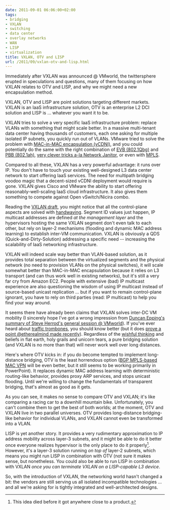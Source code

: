 ```yaml
---
date: 2011-09-01 06:06:00+02:00
tags:
- bridging
- VXLAN
- switching
- data center
- overlay networks
- WAN
- LISP
- virtualization
title: VXLAN, OTV and LISP
url: /2011/09/vxlan-otv-and-lisp.html
---
```

Immediately after VXLAN was announced @ VMworld, the twittersphere erupted in speculations and questions, many of them focusing on how VXLAN relates to OTV and LISP, and why we might need a new encapsulation method.

VXLAN, OTV and LISP are point solutions targeting different markets. VXLAN is an IaaS infrastructure solution, OTV is an enterprise L2 DCI solution and LISP is \... whatever you want it to be.
<!--more-->
VXLAN tries to solve a very specific IaaS infrastructure problem: replace VLANs with something that might scale better. In a massive multi-tenant data center having thousands of customers, each one asking for multiple isolated IP subnets, you quickly run out of VLANs. VMware tried to solve the problem with [MAC-in-MAC encapsulation (vCDNI)](https://blog.ipspace.net/2011/04/vcloud-director-networking.html), and you could potentially do the same with the right combination of [EVB (802.1Qbg)](https://blog.ipspace.net/2011/05/edge-virtual-bridging-evb-8021qbg-eases.html) and [PBB (802.1ah)](http://en.wikipedia.org/wiki/IEEE_802.1ah-2008), [very clever tricks a-la Network Janitor](https://blog.ipspace.net/2011/05/edge-virtual-bridging-evb-8021qbg-eases.html), or even with [MPLS](https://blog.ipspace.net/2011/04/vcloud-architects-ever-heard-of-mpls.html).

Compared to all these, VXLAN has a very powerful advantage: it runs over IP. You don't have to touch your existing well-designed L3 data center network to start offering IaaS services. The need for multipath bridging voodoo magic that a decent-sized vCDNI deployment would require is gone. VXLAN gives Cisco and VMware the ability to start offering reasonably-well-scaling IaaS cloud infrastructure. It also gives them something to compete against Open vSwitch/Nicira combo.

Reading the [VXLAN draft](http://tools.ietf.org/html/draft-mahalingam-dutt-dcops-vxlan-00), you might notice that all the control-plane aspects are solved with [handwaving](http://en.wikipedia.org/wiki/Handwaving). Segment ID values just happen, IP multicast addresses are defined *at the management layer* and the hypervisors hosting the same VXLAN segment don't even talk to each other, but rely on layer-2 mechanisms (flooding and dynamic MAC address learning) to establish inter-VM communication. VXLAN is obviously a QDS (Quick-and-Dirty-Solution) addressing a specific need -- increasing the scalability of IaaS networking infrastructure.

VXLAN will indeed scale way better than VLAN-based solution, as it provides total separation between the virtualized segments and the physical network (no need to provision VLANs on the physical switches), it will scale somewhat better than MAC-in-MAC encapsulation because it relies on L3 transport (and can thus work well in existing networks), but it's still a very far cry from Amazon EC2. People with extensive (bad) IP multicast experience are also questioning the wisdom of using IP multicast instead of source-based unicast replication \... but if you want to remain control-plane ignorant, you have to rely on third parties (read: IP multicast) to help you find your way around.

It seems there have already been claims that VXLAN solves inter-DC VM mobility (I sincerely hope I've got a wrong impression from [Duncan Epping's summary of Steve Herrod's general session @ VMworld](http://www.yellow-bricks.com/2011/08/30/general-session-steve-herrod/)). If you've ever heard about [traffic trombones](https://blog.ipspace.net/2011/02/traffic-trombone-what-it-is-and-how-you.html), you should know better (but it does [prove a point \@etherealmind made recently](http://twitter.com/etherealmind/status/108629286050729984)). Regardless of the [wishful thinking](http://twitter.com/etherealmind/status/108629676922122241) and beliefs in flat earth, holy grails and unicorn tears, a pure bridging solution (and VXLAN is no more than that) will never work well over long distances.

Here's where OTV kicks in: if you do become tempted to implement long-distance bridging, OTV is the least horrendous option ([BGP MPLS-based MAC VPN](http://tools.ietf.org/html/draft-raggarwa-mac-vpn-01) will be even better, but it still seems to be working primarily in PowerPoint). It replaces dynamic MAC address learning with deterministic routing-like behavior, provides proxy ARP services, and stops unicast flooding. Until we're willing to change the fundamentals of transparent bridging, that's almost as good as it gets.

As you can see, it makes no sense to compare OTV and VXLAN; it's like comparing a racing car to a downhill mountain bike. Unfortunately, you can't combine them to get the best of both worlds; at the moment, OTV and VXLAN live in two parallel universes. OTV provides long-distance bridging-like behavior for individual VLANs, and VXLAN cannot even be transformed into a VLAN.

LISP is yet another story. It provides a very rudimentary approximation to IP address mobility across layer-3 subnets, and it might be able to do it better once everyone realizes hypervisor is the only place to do it properly[^LD]. However, it's a layer-3 solution running *on top of* layer-2 subnets, which means you might run LISP in combination with OTV (not sure it makes sense, but nonetheless. You could also be able to run LISP in combination with VXLAN *once you can terminate VXLAN on a LISP-capable L3 device*.

[^LD]: This idea died before it got anywhere close to a product.

So, with the introduction of VXLAN, the networking world hasn't changed a bit: the vendors are still serving us all isolated incompatible technologies \... and all we're asking for is tightly integrated and well-architected designs.
